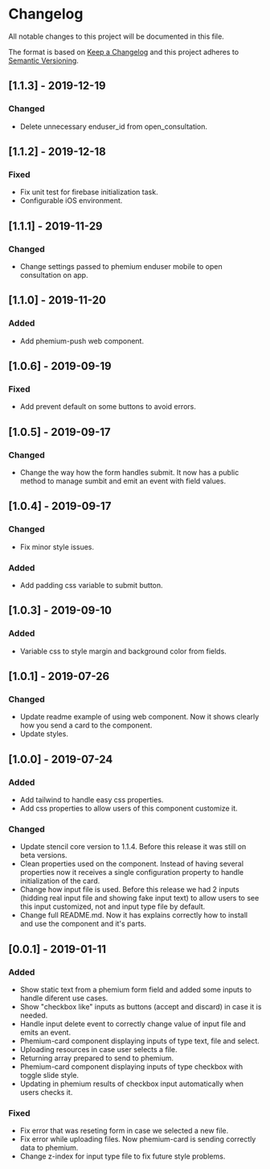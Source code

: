 # Changelog

All notable changes to this project will be documented in this file.

The format is based on [Keep a Changelog](http://keepachangelog.com/en/1.0.0/)
and this project adheres to [Semantic Versioning](http://semver.org/spec/v2.0.0.html).

## [1.1.3] - 2019-12-19

### Changed

- Delete unnecessary enduser_id from open_consultation.

## [1.1.2] - 2019-12-18

### Fixed

- Fix unit test for firebase initialization task.
- Configurable iOS environment.

## [1.1.1] - 2019-11-29

### Changed

- Change settings passed to phemium enduser mobile to open consultation on app.

## [1.1.0] - 2019-11-20

### Added

- Add phemium-push web component.

## [1.0.6] - 2019-09-19

### Fixed

- Add prevent default on some buttons to avoid errors.

## [1.0.5] - 2019-09-17

### Changed

- Change the way how the form handles submit. It now has a public method to manage sumbit and emit an event with field values.

## [1.0.4] - 2019-09-17

### Changed

- Fix minor style issues.

### Added

- Add padding css variable to submit button.

## [1.0.3] - 2019-09-10

### Added

- Variable css to style margin and background color from fields.

## [1.0.1] - 2019-07-26

### Changed

- Update readme example of using web component. Now it shows clearly how you send a card to the component.
- Update styles.

## [1.0.0] - 2019-07-24

### Added

- Add tailwind to handle easy css properties.
- Add css properties to allow users of this component customize it.

### Changed

- Update stencil core version to 1.1.4. Before this release it was still on beta versions.
- Clean properties used on the component. Instead of having several properties now it receives a single configuration property to handle initialization of the card.
- Change how input file is used. Before this release we had 2 inputs (hidding real input file and showing fake input text) to allow users to see this input customized, not and input type file by default.
- Change full README.md. Now it has explains correctly how to install and use the component and it's parts.

## [0.0.1] - 2019-01-11

### Added

- Show static text from a phemium form field and added some inputs to handle diferent use cases.
- Show "checkbox like" inputs as buttons (accept and discard) in case it is needed.
- Handle input delete event to correctly change value of input file and emits an event.
- Phemium-card component displaying inputs of type text, file and select.
- Uploading resources in case user selects a file.
- Returning array prepared to send to phemium.
- Phemium-card component displaying inputs of type checkbox with toggle slide style.
- Updating in phemium results of checkbox input automatically when users checks it.

### Fixed

- Fix error that was reseting form in case we selected a new file.
- Fix error while uploading files. Now phemium-card is sending correctly data to phemium.
- Change z-index for input type file to fix future style problems.
